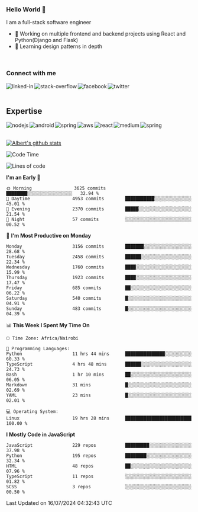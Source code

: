 

### Hello World 👋
I am a full-stack software engineer
- 🔭 Working on multiple frontend and backend projects using React and Python(Django and Flask)
- 🌱 Learning design patterns in depth

<br>

### Connect with me

[<img align="left" alt="linked-in" src="https://img.shields.io/badge/linkedin-%230077B5.svg?&style=for-the-badge&logo=linkedin&logoColor=white" />](https://www.linkedin.com/in/albert-byrone/)

<!-- [<img align="left" alt="medium" src="https://img.shields.io/badge/medium-%2312100E.svg?&style=for-the-badge&logo=medium&logoColor=white" />](https://56faisal.medium.com/) -->

[<img align="left" alt="stack-overflow" src="https://img.shields.io/badge/stack%20overflow-FE7A16?logo=stack-overflow&logoColor=white&style=for-the-badge" />](https://stackoverflow.com/users/11916317/albert-byrone)

[<img align="left" alt="facebook" src="https://img.shields.io/badge/facebook-%231877F2.svg?&style=for-the-badge&logo=facebook&logoColor=white" />](https://web.facebook.com/albert.byrone.1/)

[<img align="left" alt="twitter" src="https://img.shields.io/badge/twitter-%231DA1F2.svg?&style=for-the-badge&logo=twitter&logoColor=white" />](https://twitter.com/byrone_albert)

<br>

<br>

## Expertise
<img align="left" alt="nodejs" src="https://img.shields.io/badge/python%20-%2343853D.svg?&style=for-the-badge&logo=node.js&logoColor=white" />
<img align="left" alt="android" src="https://img.shields.io/badge/Flask-3DDC84?logo=android&logoColor=white&style=for-the-badge" />
<img align="left" alt="spring" src="https://img.shields.io/badge/drf%20-%236DB33F.svg?&style=for-the-badge&logo=spring&logoColor=white" />
<img align="left" alt="aws" src="https://img.shields.io/badge/django%20AWS-%23232F3E?logo=amazon-aws&logoColor=white&style=for-the-badge" />
<img align="left" alt="react" src="https://img.shields.io/badge/react%20-%2320232a.svg?&style=for-the-badge&logo=react&logoColor=%2361DAFB" />
<img align="left" alt="medium" src="https://img.shields.io/badge/Angular-%23316192.svg?&style=for-the-badge&logo=postgresql&logoColor=white" />
<img align="left" alt="spring" src="https://img.shields.io/badge/Javascript%20-%236DB33F.svg?&style=for-the-badge&logo=spring&logoColor=white" />
<br>
<br>


[![Albert's github stats](https://github-readme-stats.vercel.app/api?username=Albert-Byrone&count_private=true&show_icons=true&theme=radical&hide_rank=false)](https://github.com/anuraghazra/github-readme-stats)

<!-- [![Top Langs](https://github-readme-stats.vercel.app/api/top-langs/?username=Albert-Byrone&layout=compact)](https://github.com/anuraghazra/github-readme-stats) -->

<!--
**Albert-Byrone/Albert-Byrone** is a ✨ _special_ ✨ repository because its `README.md` (this file) appears on your GitHub profile.

Here are some ideas to get you started:

- 🔭 I’m currently working on ...
- 🌱 I’m currently learning ...
- 👯 I’m looking to collaborate on ...
- 🤔 I’m looking for help with ...
- 💬 Ask me about ...
- 📫 How to reach me: ...
- 😄 Pronouns: ...
- ⚡ Fun fact: ...
-->


<!--START_SECTION:waka-->
![Code Time](http://img.shields.io/badge/Code%20Time-1%2C278%20hrs%2044%20mins-blue)

![Lines of code](https://img.shields.io/badge/From%20Hello%20World%20I%27ve%20Written-65.5%20million%20lines%20of%20code-blue)

**I'm an Early 🐤** 

```text
🌞 Morning                3625 commits        ████████░░░░░░░░░░░░░░░░░   32.94 % 
🌆 Daytime                4953 commits        ███████████░░░░░░░░░░░░░░   45.01 % 
🌃 Evening                2370 commits        █████░░░░░░░░░░░░░░░░░░░░   21.54 % 
🌙 Night                  57 commits          ░░░░░░░░░░░░░░░░░░░░░░░░░   00.52 % 
```
📅 **I'm Most Productive on Monday** 

```text
Monday                   3156 commits        ███████░░░░░░░░░░░░░░░░░░   28.68 % 
Tuesday                  2458 commits        ██████░░░░░░░░░░░░░░░░░░░   22.34 % 
Wednesday                1760 commits        ████░░░░░░░░░░░░░░░░░░░░░   15.99 % 
Thursday                 1923 commits        ████░░░░░░░░░░░░░░░░░░░░░   17.47 % 
Friday                   685 commits         ██░░░░░░░░░░░░░░░░░░░░░░░   06.22 % 
Saturday                 540 commits         █░░░░░░░░░░░░░░░░░░░░░░░░   04.91 % 
Sunday                   483 commits         █░░░░░░░░░░░░░░░░░░░░░░░░   04.39 % 
```


📊 **This Week I Spent My Time On** 

```text
🕑︎ Time Zone: Africa/Nairobi

💬 Programming Languages: 
Python                   11 hrs 44 mins      ███████████████░░░░░░░░░░   60.33 % 
TypeScript               4 hrs 48 mins       ██████░░░░░░░░░░░░░░░░░░░   24.73 % 
Bash                     1 hr 10 mins        ██░░░░░░░░░░░░░░░░░░░░░░░   06.05 % 
Markdown                 31 mins             █░░░░░░░░░░░░░░░░░░░░░░░░   02.69 % 
YAML                     23 mins             █░░░░░░░░░░░░░░░░░░░░░░░░   02.01 % 

💻 Operating System: 
Linux                    19 hrs 28 mins      █████████████████████████   100.00 % 
```

**I Mostly Code in JavaScript** 

```text
JavaScript               229 repos           █████████░░░░░░░░░░░░░░░░   37.98 % 
Python                   195 repos           ████████░░░░░░░░░░░░░░░░░   32.34 % 
HTML                     48 repos            ██░░░░░░░░░░░░░░░░░░░░░░░   07.96 % 
TypeScript               11 repos            ░░░░░░░░░░░░░░░░░░░░░░░░░   01.82 % 
SCSS                     3 repos             ░░░░░░░░░░░░░░░░░░░░░░░░░   00.50 % 
```




 Last Updated on 16/07/2024 04:32:43 UTC
<!--END_SECTION:waka-->
